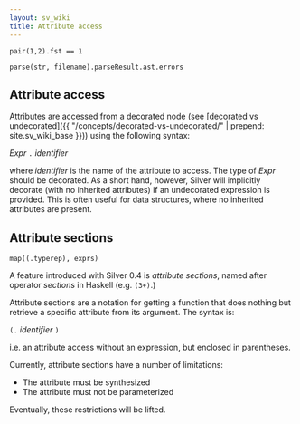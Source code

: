 ```yaml
---
layout: sv_wiki
title: Attribute access
---
```



```
pair(1,2).fst == 1

parse(str, filename).parseResult.ast.errors
```

## Attribute access

Attributes are accessed from a decorated node (see [decorated vs undecorated]({{ "/concepts/decorated-vs-undecorated/" | prepend: site.sv_wiki_base }})) using the following syntax:

_Expr_ `.` _identifier_

where _identifier_ is the name of the attribute to access.  The type of _Expr_ should be decorated. As a short hand, however, Silver will implicitly decorate (with no inherited attributes) if an undecorated expression is provided. This is often useful for data structures, where no inherited attributes are present.

## Attribute sections

```
map((.typerep), exprs)
```

A feature introduced with Silver 0.4 is _attribute sections_, named after operator _sections_ in Haskell (e.g. `(3+)`.)

Attribute sections are a notation for getting a function that does nothing but retrieve a specific attribute from its argument. The syntax is:

`(.` _identifier_ `)`

i.e. an attribute access without an expression, but enclosed in parentheses.

Currently, attribute sections have a number of limitations:

  * The attribute must be synthesized
  * The attribute must not be parameterized

Eventually, these restrictions will be lifted.
